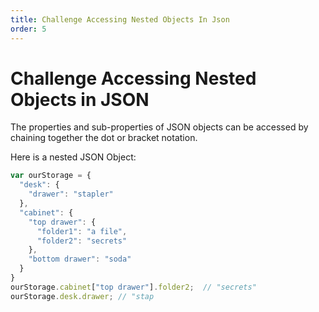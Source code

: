 ```yaml
---
title: Challenge Accessing Nested Objects In Json
order: 5
---
```

# Challenge Accessing Nested Objects in JSON

The properties and sub-properties of JSON objects can be accessed by chaining together the dot or bracket notation.

Here is a nested JSON Object:

```javascript
var ourStorage = {
  "desk": {
    "drawer": "stapler"
  },
  "cabinet": {
    "top drawer": { 
      "folder1": "a file",
      "folder2": "secrets"
    },
    "bottom drawer": "soda"
  }
}
ourStorage.cabinet["top drawer"].folder2;  // "secrets"
ourStorage.desk.drawer; // "stap
```
